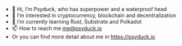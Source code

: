 - 👋 Hi, I’m Psyduck, who has superpower and a waterproof head
- 👀 I’m interested in cryptocurrency, blockchain and decentralization
- 🌱 I’m currently learning Rust, Substrate and Polkadot
- 📫 How to reach me me@psyduck.io
- Or you can find more detail about me in https://psyduck.io
